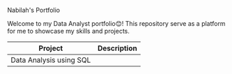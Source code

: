 Nabilah's Portfolio

Welcome to my Data Analyst portfolio😊! This repository serve as a platform for me to showcase my skills and projects.


| Project                  | Description |
| ---                      | ---         |
|Data Analysis using SQL   |             |

